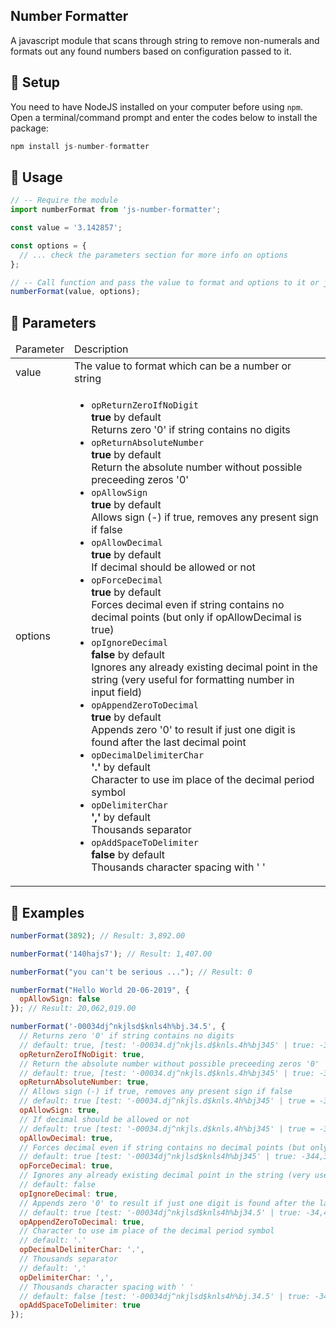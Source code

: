 ## Number Formatter
A javascript module that scans through string to remove non-numerals and formats out any found numbers based on configuration passed to it.

## 💾 Setup
You need to have NodeJS installed on your computer before using <code>npm</code>.
Open a terminal/command prompt and enter the codes below to install the package:
```javascript
npm install js-number-formatter
```

## 🔨 Usage
```javascript
// -- Require the module
import numberFormat from 'js-number-formatter';

const value = '3.142857';

const options = {
  // ... check the parameters section for more info on options
};

// -- Call function and pass the value to format and options to it or just the value
numberFormat(value, options);
```

## 📙 Parameters
<table>
  <thead>
    <td>Parameter</td>
    <td>Description</td>
  </thead>
  <tbody>
    <tr>
      <td>value</td>
      <td>The value to format which can be a number or string</td>
    </tr>
    <tr>
      <td>options</td>
      <td>
        <ul>
          <li>
            <code>opReturnZeroIfNoDigit</code><br/>
            <b>true</b> by default<br/>
            Returns zero '0' if string contains no digits
          </li>
          <li>
            <code>opReturnAbsoluteNumber</code><br/>
            <b>true</b> by default<br/>
            Return the absolute number without possible preceeding zeros '0'
          </li>
          <li>
            <code>opAllowSign</code><br/>
            <b>true</b> by default<br/>
            Allows sign (-) if true, removes any present sign if false
          </li>
          <li>
            <code>opAllowDecimal</code><br/>
            <b>true</b> by default<br/>
            If decimal should be allowed or not
          </li>
          <li>
            <code>opForceDecimal</code><br/>
            <b>true</b> by default<br/>
            Forces decimal even if string contains no decimal points (but only if opAllowDecimal is true)
          </li>
          <li>
            <code>opIgnoreDecimal</code><br/>
            <b>false</b> by default<br/>
            Ignores any already existing decimal point in the string (very useful for formatting number in input field)
          </li>
          <li>
            <code>opAppendZeroToDecimal</code><br/>
            <b>true</b> by default<br/>
            Appends zero '0' to result if just one digit is found after the last decimal point
          </li>
          <li>
            <code>opDecimalDelimiterChar</code><br/>
            <b>'.'</b> by default<br/>
            Character to use im place of the decimal period symbol
          </li>
          <li>
            <code>opDelimiterChar</code><br/>
            <b>','</b> by default<br/>
            Thousands separator
          </li>
          <li>
            <code>opAddSpaceToDelimiter</code><br/>
            <b>false</b> by default<br/>
            Thousands character spacing with ' '
          </li>
        </ul>
      </td>
    </tr>
  </tbody>
</table>

## 🎨 Examples
```javascript
numberFormat(3892); // Result: 3,892.00

numberFormat('140hajs7'); // Result: 1,407.00

numberFormat("you can't be serious ..."); // Result: 0

numberFormat("Hello World 20-06-2019", {
  opAllowSign: false
}); // Result: 20,062,019.00

numberFormat('-00034dj^nkjlsd$knls4h%bj.34.5', {
  // Returns zero '0' if string contains no digits
  // default: true, [test: '-00034.dj^nkjls.d$knls.4h%bj345' | true: -34.4345 | false: -34.4345]
  opReturnZeroIfNoDigit: true,
  // Return the absolute number without possible preceeding zeros '0'
  // default: true, [test: '-00034.dj^nkjls.d$knls.4h%bj345' | true: -34.4345 | false: -00,034.4345]
  opReturnAbsoluteNumber: true,
  // Allows sign (-) if true, removes any present sign if false
  // default: true [test: '-00034.dj^nkjls.d$knls.4h%bj345' | true = -34.4345 | false = 34.4345]
  opAllowSign: true, 
  // If decimal should be allowed or not
  // default: true [test: '-00034.dj^nkjls.d$knls.4h%bj345' | true = -34.4345 | false = -34]
  opAllowDecimal: true, 
  // Forces decimal even if string contains no decimal points (but only if opAllowDecimal is true)
  // default: true [test: '-00034dj^nkjlsd$knls4h%bj345' | true: -344,345.00 | false: -344,345]
  opForceDecimal: true,
  // Ignores any already existing decimal point in the string (very useful for formatting number in input field)
  // default: false
  opIgnoreDecimal: true,  
  // Appends zero '0' to result if just one digit is found after the last decimal point
  // default: true [test: '-00034dj^nkjlsd$knls4h%bj34.5' | true: -34,434.50 | false: -34,434.5]
  opAppendZeroToDecimal: true,
  // Character to use im place of the decimal period symbol
  // default: '.'
  opDecimalDelimiterChar: '.',
  // Thousands separator
  // default: ','
  opDelimiterChar: ',',
  // Thousands character spacing with ' '
  // default: false [test: '-00034dj^nkjlsd$knls4h%bj.34.5' | true: -34, 434.50 | false: -34,434.50]
  opAddSpaceToDelimiter: true
});
```
